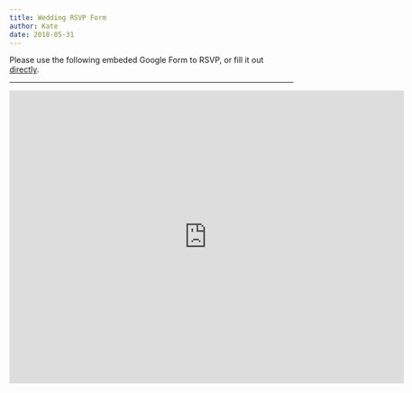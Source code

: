 ```yaml
---
title: Wedding RSVP Form
author: Kate
date: 2018-05-31
---
```


Please use the following embeded Google Form to RSVP, or fill it out [directly](https://docs.google.com/forms/d/e/1FAIpQLSdmPAQfEd55-4_X_QRZab5AqBK7VdbUbBwuD9cenYZhzMAKEw/viewform?usp=sf_link).

---

<iframe src="https://docs.google.com/forms/d/e/1FAIpQLSdmPAQfEd55-4_X_QRZab5AqBK7VdbUbBwuD9cenYZhzMAKEw/viewform?embedded=true" width="700" height="520" frameborder="0" marginheight="0" marginwidth="0">Loading...</iframe>
